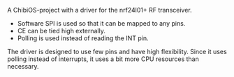 A ChibiOS-project with a driver for the nrf24l01+ RF transceiver.

* Software SPI is used so that it can be mapped to any pins.
* CE can be tied high externally.
* Polling is used instead of reading the INT pin.

The driver is designed to use few pins and have high flexibility. Since it uses polling instead of interrupts, it uses a bit more CPU resources than necessary.
